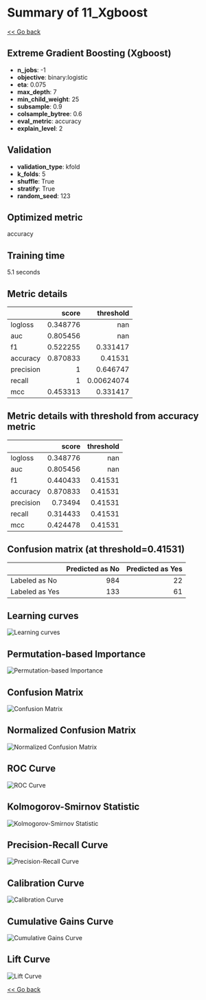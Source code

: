 # Summary of 11_Xgboost

[<< Go back](../README.md)


## Extreme Gradient Boosting (Xgboost)
- **n_jobs**: -1
- **objective**: binary:logistic
- **eta**: 0.075
- **max_depth**: 7
- **min_child_weight**: 25
- **subsample**: 0.9
- **colsample_bytree**: 0.6
- **eval_metric**: accuracy
- **explain_level**: 2

## Validation
 - **validation_type**: kfold
 - **k_folds**: 5
 - **shuffle**: True
 - **stratify**: True
 - **random_seed**: 123

## Optimized metric
accuracy

## Training time

5.1 seconds

## Metric details
|           |    score |    threshold |
|:----------|---------:|-------------:|
| logloss   | 0.348776 | nan          |
| auc       | 0.805456 | nan          |
| f1        | 0.522255 |   0.331417   |
| accuracy  | 0.870833 |   0.41531    |
| precision | 1        |   0.646747   |
| recall    | 1        |   0.00624074 |
| mcc       | 0.453313 |   0.331417   |


## Metric details with threshold from accuracy metric
|           |    score |   threshold |
|:----------|---------:|------------:|
| logloss   | 0.348776 |   nan       |
| auc       | 0.805456 |   nan       |
| f1        | 0.440433 |     0.41531 |
| accuracy  | 0.870833 |     0.41531 |
| precision | 0.73494  |     0.41531 |
| recall    | 0.314433 |     0.41531 |
| mcc       | 0.424478 |     0.41531 |


## Confusion matrix (at threshold=0.41531)
|                |   Predicted as No |   Predicted as Yes |
|:---------------|------------------:|-------------------:|
| Labeled as No  |               984 |                 22 |
| Labeled as Yes |               133 |                 61 |

## Learning curves
![Learning curves](learning_curves.png)

## Permutation-based Importance
![Permutation-based Importance](permutation_importance.png)
## Confusion Matrix

![Confusion Matrix](confusion_matrix.png)


## Normalized Confusion Matrix

![Normalized Confusion Matrix](confusion_matrix_normalized.png)


## ROC Curve

![ROC Curve](roc_curve.png)


## Kolmogorov-Smirnov Statistic

![Kolmogorov-Smirnov Statistic](ks_statistic.png)


## Precision-Recall Curve

![Precision-Recall Curve](precision_recall_curve.png)


## Calibration Curve

![Calibration Curve](calibration_curve_curve.png)


## Cumulative Gains Curve

![Cumulative Gains Curve](cumulative_gains_curve.png)


## Lift Curve

![Lift Curve](lift_curve.png)



[<< Go back](../README.md)
